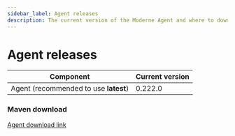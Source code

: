 ```yaml
---
sidebar_label: Agent releases
description: The current version of the Moderne Agent and where to download it.
---
```


# Agent releases

| Component                             | Current version |
| ------------------------------------- | --------------- |
| Agent (recommended to use **latest**) | 0.222.0         |

### Maven download

[Agent download link](https://repo1.maven.org/maven2/io/moderne/moderne-agent/0.222.0/moderne-agent-0.222.0.jar)
